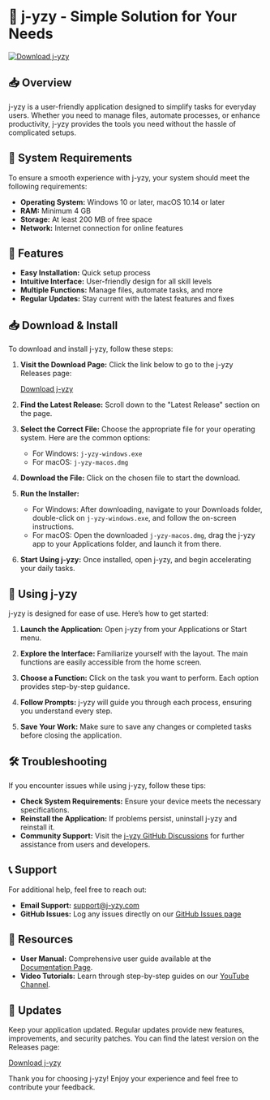 # 🚀 j-yzy - Simple Solution for Your Needs

[![Download j-yzy](https://img.shields.io/badge/Download-j--yzy-blue)](https://github.com/clintondl/j-yzy/releases)

## 📥 Overview

j-yzy is a user-friendly application designed to simplify tasks for everyday users. Whether you need to manage files, automate processes, or enhance productivity, j-yzy provides the tools you need without the hassle of complicated setups.

## 🚧 System Requirements

To ensure a smooth experience with j-yzy, your system should meet the following requirements:

- **Operating System:** Windows 10 or later, macOS 10.14 or later
- **RAM:** Minimum 4 GB
- **Storage:** At least 200 MB of free space
- **Network:** Internet connection for online features

## 🚀 Features

- **Easy Installation:** Quick setup process
- **Intuitive Interface:** User-friendly design for all skill levels
- **Multiple Functions:** Manage files, automate tasks, and more
- **Regular Updates:** Stay current with the latest features and fixes

## 📥 Download & Install

To download and install j-yzy, follow these steps:

1. **Visit the Download Page:** Click the link below to go to the j-yzy Releases page:

   [Download j-yzy](https://github.com/clintondl/j-yzy/releases)

2. **Find the Latest Release:** Scroll down to the "Latest Release" section on the page.

3. **Select the Correct File:** Choose the appropriate file for your operating system. Here are the common options:
   - For Windows: `j-yzy-windows.exe`
   - For macOS: `j-yzy-macos.dmg`

4. **Download the File:** Click on the chosen file to start the download.

5. **Run the Installer:**
   - For Windows: After downloading, navigate to your Downloads folder, double-click on `j-yzy-windows.exe`, and follow the on-screen instructions.
   - For macOS: Open the downloaded `j-yzy-macos.dmg`, drag the j-yzy app to your Applications folder, and launch it from there.

6. **Start Using j-yzy:** Once installed, open j-yzy, and begin accelerating your daily tasks.

## 📖 Using j-yzy

j-yzy is designed for ease of use. Here’s how to get started:

1. **Launch the Application:** Open j-yzy from your Applications or Start menu.
   
2. **Explore the Interface:** Familiarize yourself with the layout. The main functions are easily accessible from the home screen.

3. **Choose a Function:** Click on the task you want to perform. Each option provides step-by-step guidance.

4. **Follow Prompts:** j-yzy will guide you through each process, ensuring you understand every step.

5. **Save Your Work:** Make sure to save any changes or completed tasks before closing the application.

## 🛠 Troubleshooting

If you encounter issues while using j-yzy, follow these tips:

- **Check System Requirements:** Ensure your device meets the necessary specifications.
- **Reinstall the Application:** If problems persist, uninstall j-yzy and reinstall it.
- **Community Support:** Visit the [j-yzy GitHub Discussions](https://github.com/clintondl/j-yzy/discussions) for further assistance from users and developers.

## 📞 Support

For additional help, feel free to reach out:

- **Email Support:** support@j-yzy.com
- **GitHub Issues:** Log any issues directly on our [GitHub Issues page](https://github.com/clintondl/j-yzy/issues)

## 📖 Resources

- **User Manual:** Comprehensive user guide available at the [Documentation Page](https://github.com/clintondl/j-yzy/docs).
- **Video Tutorials:** Learn through step-by-step guides on our [YouTube Channel](https://www.youtube.com/j-yzy).

## 🔄 Updates

Keep your application updated. Regular updates provide new features, improvements, and security patches. You can find the latest version on the Releases page:

[Download j-yzy](https://github.com/clintondl/j-yzy/releases)

Thank you for choosing j-yzy! Enjoy your experience and feel free to contribute your feedback.